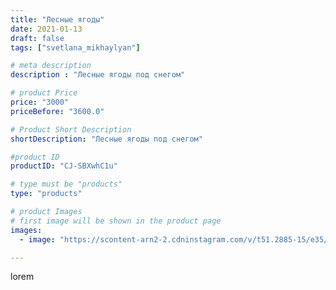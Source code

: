 ```yaml
---
title: "Лесные ягоды"
date: 2021-01-13
draft: false
tags: ["svetlana_mikhaylyan"]

# meta description
description : "Лесные ягоды под снегом"

# product Price
price: "3000"
priceBefore: "3600.0"

# Product Short Description
shortDescription: "Лесные ягоды под снегом"

#product ID
productID: "CJ-SBXwhC1u"

# type must be "products"
type: "products"

# product Images
# first image will be shown in the product page
images:
  - image: "https://scontent-arn2-2.cdninstagram.com/v/t51.2885-15/e35/137270417_694262427869496_5331989990193144671_n.jpg?se=7&tp=1&_nc_ht=scontent-arn2-2.cdninstagram.com&_nc_cat=100&_nc_ohc=8Zmfspu95rsAX_k_g5T&ccb=7-4&oh=5535af5644633043b10aee98362041ce&oe=608224AC&_nc_sid=86f79a&ig_cache_key=MjQ4NTUwMzMwMzQyMTc5OTc5MA%3D%3D.2-ccb7-4"

---
```

lorem
